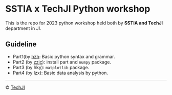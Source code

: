 # SSTIA x TechJI Python workshop

This is the repo for 2023 python workshop held both by **SSTIA and TechJI** department in JI.

## Guideline

- Part1(by [hzh](https://github.com/Alan-Heoooh): Basic python syntax and grammar.
- Part2 (by [zzjc](https://github.com/zzjc1234)): install part and `numpy` package.
- Part3 (by hky): `matplotlib` package.
- Part4 (by lzx): Basic data analysis by python.

---

© [TechJI](https://github.com/TechJI-2023)

